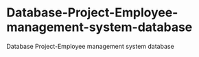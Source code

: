 # Database-Project-Employee-management-system-database
Database Project-Employee management system database
